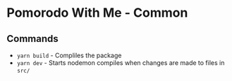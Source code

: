# Pomorodo With Me - Common

## Commands

* `yarn build` - Compliles the package
* `yarn dev` - Starts nodemon compiles when changes are made to files in `src/`
